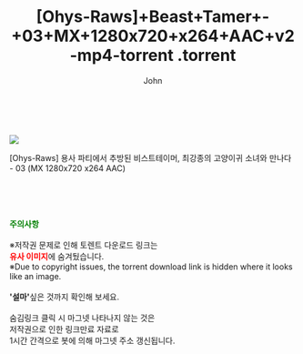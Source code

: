 ﻿---
layout: post
title:  "                   [Ohys-Raws]+Beast+Tamer+-+03+MX+1280x720+x264+AAC+v2-mp4-torrent                .torrent"
author: John
categories: [ 애니/만화 ]
tags: [  ]
image: https://torrentrj58.com/uploadfile/full/7276e22c4ab4796a00784181138f9b45b3133a2e.jpg 
description: "                   [Ohys-Raws]+Beast+Tamer+-+03+MX+1280x720+x264+AAC+v2-mp4-torrent                 torrent 정보 공유"
toc: true
toc_sticky: true
---

<br>
<p><img src="https://torrentrj58.com/uploadfile/full/7276e22c4ab4796a00784181138f9b45b3133a2e.jpg"/></p>
 [Ohys-Raws] 용사 파티에서 추방된 비스트테이머, 최강종의 고양이귀 소녀와 만나다 - 03 (MX 1280x720 x264 AAC)  
    
<br><br><br>
<p data-ke-size="size16"><b><span style="color: green;">주의사항</span></b><br /><br />※저작권 문제로 인해 토렌트 다운로드 링크는<br /><b><span style="color: red;">유사 이미지</span></b>에 숨겨뒀습니다.<br />※Due to copyright issues, the torrent download link is hidden where it looks like an image.<br /><br /><b>'설마'</b>싶은 것까지 확인해 보세요.<br /><br />숨김링크 클릭 시 마그넷 나타나지 않는 것은<br />저작권으로 인한 링크만료 자료로<br />1시간 간격으로 봇에 의해 마그넷 주소 갱신됩니다.</p>

